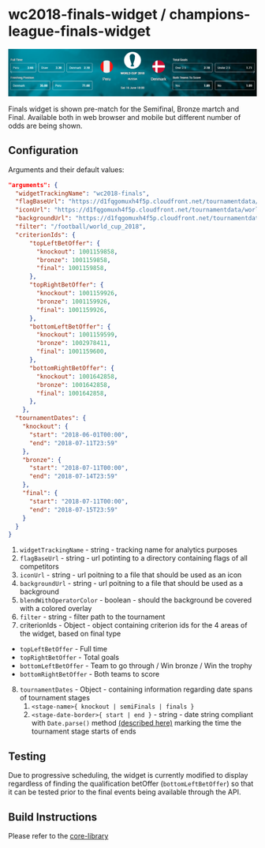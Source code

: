 # wc2018-finals-widget / champions-league-finals-widget

![](./screenshot.png)

Finals widget is shown pre-match for the Semifinal, Bronze martch and Final. Available both in web browser and mobile but different number of odds are being shown.

## Configuration

Arguments and their default values:

```json
"arguments": {
  "widgetTrackingName": "wc2018-finals",
  "flagBaseUrl": "https://d1fqgomuxh4f5p.cloudfront.net/tournamentdata/worldcup2018/icons",
  "iconUrl": "https://d1fqgomuxh4f5p.cloudfront.net/tournamentdata/worldcup2018/icons/champions_league.svg",
  "backgroundUrl": "https://d1fqgomuxh4f5p.cloudfront.net/tournamentdata/worldcup2018/overview-bw-bg-desktop.jpg",
  "filter": "/football/world_cup_2018",
  "criterionIds": {
      "topLeftBetOffer": {
        "knockout": 1001159858,
        "bronze": 1001159858,
        "final": 1001159858,
      },
      "topRightBetOffer": {
        "knockout": 1001159926,
        "bronze": 1001159926,
        "final": 1001159926,
      },
      "bottomLeftBetOffer": {
        "knockout": 1001159599,
        "bronze": 1002978411,
        "final": 1001159600,
      },
      "bottomRightBetOffer": {
        "knockout": 1001642858,
        "bronze": 1001642858,
        "final": 1001642858,
      },
    },
  "tournamentDates": {
    "knockout": {
      "start": "2018-06-01T00:00",
      "end": "2018-07-11T23:59"
    },
    "bronze": {
      "start": "2018-07-11T00:00",
      "end": "2018-07-14T23:59"
    },
    "final": {
      "start": "2018-07-11T00:00",
      "end": "2018-07-15T23:59"
    }
  }
}
```

1.  `widgetTrackingName` - string - tracking name for analytics purposes
2.  `flagBaseUrl` - string - url potinting to a directory containing flags of all competitors
3.  `iconUrl` - string - url poitning to a file that should be used as an icon
4.  `backgroundUrl` - string - url poitning to a file that should be used as a background
5.  `blendWithOperatorColor` - boolean - should the background be covered with a colored overlay
6.  `filter` - string - filter path to the tournament
7.  criterionIds - Object - object containing criterion ids for the 4 areas of the widget, based on final type

- `topLeftBetOffer` - Full time
- `topRightBetOffer` - Total goals
- `bottomLeftBetOffer` - Team to go through / Win bronze / Win the trophy
- `bottomRightBetOffer` - Both teams to score

8.  `tournamentDates` - Object - containing information regarding date spans of tournament stages
    1.  `<stage-name>{ knockout | semiFinals | finals }`
    1.  `<stage-date-border>{ start | end }` - string - date string compliant with `Date.parse()` method [(described here)](https://developer.mozilla.org/en-US/docs/Web/JavaScript/Reference/Global_Objects/Date/parse) marking the time the tournament stage starts of ends

## Testing

Due to progressive scheduling, the widget is currently modified to display regardless of finding the qualification betOffer (`bottomLeftBetOffer`) so that it can be tested prior to the final events being available through the API.

## Build Instructions

Please refer to the [core-library](https://github.com/kambi-sportsbook-widgets/widget-core-library)
